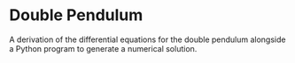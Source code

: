 # Double Pendulum
A derivation of the differential equations for the double pendulum alongside a Python program to generate a numerical solution.
